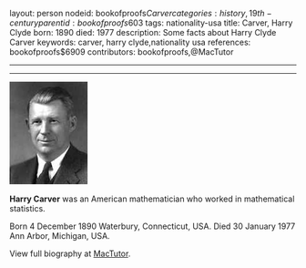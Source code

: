layout: person
nodeid: bookofproofs$Carver
categories: history,19th-century
parentid: bookofproofs$603
tags: nationality-usa
title: Carver, Harry Clyde
born: 1890
died: 1977
description: Some facts about Harry Clyde Carver
keywords: carver, harry clyde,nationality usa
references: bookofproofs$6909
contributors: bookofproofs,@MacTutor

---


---

![Carver.jpg](https://github.com/bookofproofs/bookofproofs.github.io/blob/main/_sources/_assets/images/portraits/Carver.jpg?raw=true)

**Harry Carver** was an American mathematician who worked in mathematical statistics.

Born 4 December 1890 Waterbury, Connecticut, USA. Died 30 January 1977 Ann Arbor, Michigan, USA.


View full biography at [MacTutor](https://mathshistory.st-andrews.ac.uk/Biographies/Carver/).